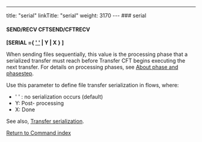 ---
title: "serial"
linkTitle: "serial"
weight: 3170
--- ### serial

#### SEND/RECV CFTSEND/CFTRECV

****[SERIAL ={ <u>' '</u> &#124; Y &#124; X } ]****

When sending files sequentially, this value is the processing phase that a serialized transfer must reach before Transfer CFT begins executing the next transfer. For details on processing phases, see [About phase and phasestep](../../../../concepts/phase_and_phasestep).

Use this parameter to define file transfer serialization in flows, where:

- ' ' : no serialization occurs (default)
- Y: Post- processing
- X: Done

See also, [Transfer serialization](../../../../app_integration_intro/transfer_serialization).

[Return to Command index](../../)
